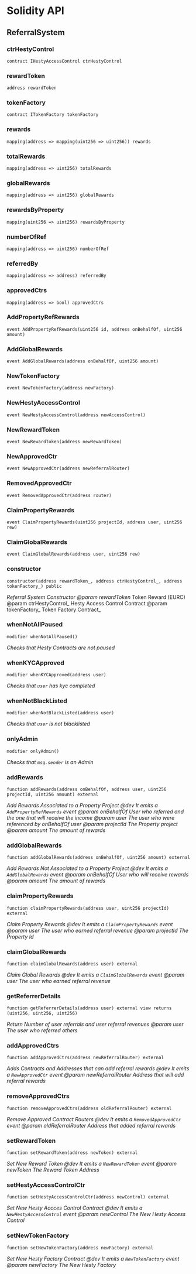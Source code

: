 # Solidity API

## ReferralSystem

### ctrHestyControl

```solidity
contract IHestyAccessControl ctrHestyControl
```

### rewardToken

```solidity
address rewardToken
```

### tokenFactory

```solidity
contract ITokenFactory tokenFactory
```

### rewards

```solidity
mapping(address => mapping(uint256 => uint256)) rewards
```

### totalRewards

```solidity
mapping(address => uint256) totalRewards
```

### globalRewards

```solidity
mapping(address => uint256) globalRewards
```

### rewardsByProperty

```solidity
mapping(uint256 => uint256) rewardsByProperty
```

### numberOfRef

```solidity
mapping(address => uint256) numberOfRef
```

### referredBy

```solidity
mapping(address => address) referredBy
```

### approvedCtrs

```solidity
mapping(address => bool) approvedCtrs
```

### AddPropertyRefRewards

```solidity
event AddPropertyRefRewards(uint256 id, address onBehalfOf, uint256 amount)
```

### AddGlobalRewards

```solidity
event AddGlobalRewards(address onBehalfOf, uint256 amount)
```

### NewTokenFactory

```solidity
event NewTokenFactory(address newFactory)
```

### NewHestyAccessControl

```solidity
event NewHestyAccessControl(address newAccessControl)
```

### NewRewardToken

```solidity
event NewRewardToken(address newRewardToken)
```

### NewApprovedCtr

```solidity
event NewApprovedCtr(address newReferralRouter)
```

### RemovedApprovedCtr

```solidity
event RemovedApprovedCtr(address router)
```

### ClaimPropertyRewards

```solidity
event ClaimPropertyRewards(uint256 projectId, address user, uint256 rew)
```

### ClaimGlobalRewards

```solidity
event ClaimGlobalRewards(address user, uint256 rew)
```

### constructor

```solidity
constructor(address rewardToken_, address ctrHestyControl_, address tokenFactory_) public
```

_Referral System Constructor
        @param  rewardToken_ Token Reward (EURC)
        @param  ctrHestyControl_ Hesty Access Control Contract
        @param  tokenFactory_ Token Factory Contract_

### whenNotAllPaused

```solidity
modifier whenNotAllPaused()
```

_Checks that Hesty Contracts are not paused_

### whenKYCApproved

```solidity
modifier whenKYCApproved(address user)
```

_Checks that `user` has kyc completed_

### whenNotBlackListed

```solidity
modifier whenNotBlackListed(address user)
```

_Checks that `user` is not blacklisted_

### onlyAdmin

```solidity
modifier onlyAdmin()
```

_Checks that `msg.sender` is an Admin_

### addRewards

```solidity
function addRewards(address onBehalfOf, address user, uint256 projectId, uint256 amount) external
```

_Add Rewards Associated to a Property Project
        @dev    It emits a `AddPropertyRefRewards` event
        @param  onBehalfOf User who referred and the one that will receive the income
        @param  user The user who were referenced by onBehalfOf user
        @param  projectId The Property project
        @param  amount The amount of rewards_

### addGlobalRewards

```solidity
function addGlobalRewards(address onBehalfOf, uint256 amount) external
```

_Add Rewards Not Associated to a Property Project
        @dev    It emits a `AddGlobalRewards` event
        @param  onBehalfOf User who will receive rewards
        @param  amount The amount of rewards_

### claimPropertyRewards

```solidity
function claimPropertyRewards(address user, uint256 projectId) external
```

_Claim Property Rewards
        @dev    It emits a `ClaimPropertyRewards` event
        @param  user The user who earned referral revenue
        @param  projectId The Property Id_

### claimGlobalRewards

```solidity
function claimGlobalRewards(address user) external
```

_Claim Global Rewards
        @dev    It emits a `ClaimGlobalRewards` event
        @param  user The user who earned referral revenue_

### getReferrerDetails

```solidity
function getReferrerDetails(address user) external view returns (uint256, uint256, uint256)
```

_Return Number of user referrals and user referral revenues
        @param  user The user who referred others_

### addApprovedCtrs

```solidity
function addApprovedCtrs(address newReferralRouter) external
```

_Adds Contracts and Addresses that can add referral rewards
        @dev    It emits a `NewApprovedCtr` event
        @param  newReferralRouter Address that will add referral rewards_

### removeApprovedCtrs

```solidity
function removeApprovedCtrs(address oldReferralRouter) external
```

_Remove Approved Contract Routers
        @dev    It emits a `RemovedApprovedCtr` event
        @param  oldReferralRouter Address that added referral rewards_

### setRewardToken

```solidity
function setRewardToken(address newToken) external
```

_Set New Reward Token
        @dev    It emits a `NewRewardToken` event
        @param  newToken The Reward Token Address_

### setHestyAccessControlCtr

```solidity
function setHestyAccessControlCtr(address newControl) external
```

_Set New Hesty Accces Control Contract
        @dev    It emits a `NewHestyAccessControl` event
        @param  newControl The New Hesty Access Control_

### setNewTokenFactory

```solidity
function setNewTokenFactory(address newFactory) external
```

_Set New Hesty Factory Contract
        @dev    It emits a `NewTokenFactory` event
        @param  newFactory The New Hesty Factory_


